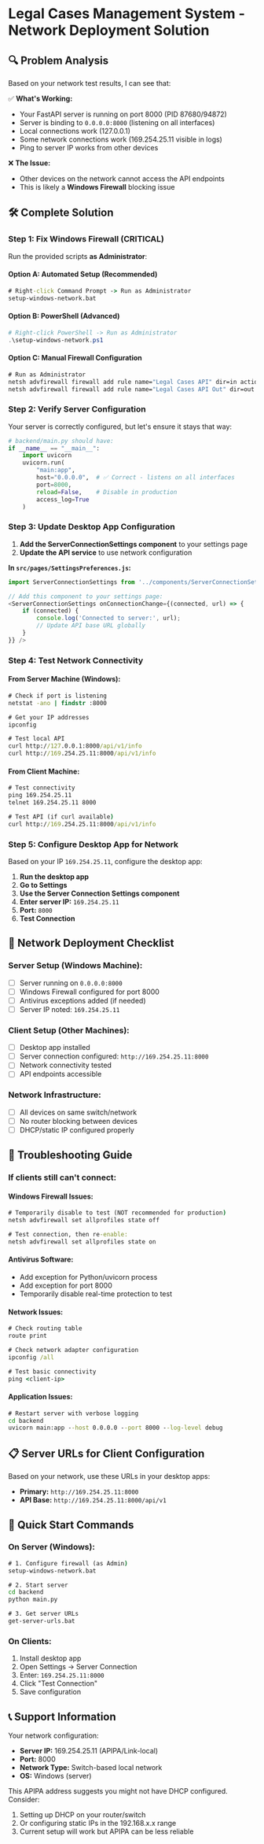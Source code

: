 # Legal Cases Management System - Network Deployment Solution

## 🔍 Problem Analysis

Based on your network test results, I can see that:

✅ **What's Working:**
- Your FastAPI server is running on port 8000 (PID 87680/94872)
- Server is binding to `0.0.0.0:8000` (listening on all interfaces)
- Local connections work (127.0.0.1)
- Some network connections work (169.254.25.11 visible in logs)
- Ping to server IP works from other devices

❌ **The Issue:**
- Other devices on the network cannot access the API endpoints
- This is likely a **Windows Firewall** blocking issue

## 🛠️ Complete Solution

### **Step 1: Fix Windows Firewall (CRITICAL)**

Run the provided scripts **as Administrator**:

#### Option A: Automated Setup (Recommended)
```cmd
# Right-click Command Prompt -> Run as Administrator
setup-windows-network.bat
```

#### Option B: PowerShell (Advanced)
```powershell
# Right-click PowerShell -> Run as Administrator
.\setup-windows-network.ps1
```

#### Option C: Manual Firewall Configuration
```cmd
# Run as Administrator
netsh advfirewall firewall add rule name="Legal Cases API" dir=in action=allow protocol=TCP localport=8000
netsh advfirewall firewall add rule name="Legal Cases API Out" dir=out action=allow protocol=TCP localport=8000
```

### **Step 2: Verify Server Configuration**

Your server is correctly configured, but let's ensure it stays that way:

```python
# backend/main.py should have:
if __name__ == "__main__":
    import uvicorn
    uvicorn.run(
        "main:app",
        host="0.0.0.0",  # ✅ Correct - listens on all interfaces
        port=8000,
        reload=False,    # Disable in production
        access_log=True
    )
```

### **Step 3: Update Desktop App Configuration**

1. **Add the ServerConnectionSettings component** to your settings page
2. **Update the API service** to use network configuration

**In `src/pages/SettingsPreferences.js`:**
```javascript
import ServerConnectionSettings from '../components/ServerConnectionSettings';

// Add this component to your settings page:
<ServerConnectionSettings onConnectionChange={(connected, url) => {
    if (connected) {
        console.log('Connected to server:', url);
        // Update API base URL globally
    }
}} />
```

### **Step 4: Test Network Connectivity**

#### From Server Machine (Windows):
```cmd
# Check if port is listening
netstat -ano | findstr :8000

# Get your IP addresses
ipconfig

# Test local API
curl http://127.0.0.1:8000/api/v1/info
curl http://169.254.25.11:8000/api/v1/info
```

#### From Client Machine:
```cmd
# Test connectivity
ping 169.254.25.11
telnet 169.254.25.11 8000

# Test API (if curl available)
curl http://169.254.25.11:8000/api/v1/info
```

### **Step 5: Configure Desktop App for Network**

Based on your IP `169.254.25.11`, configure the desktop app:

1. **Run the desktop app**
2. **Go to Settings**
3. **Use the Server Connection Settings component**
4. **Enter server IP:** `169.254.25.11`
5. **Port:** `8000`
6. **Test Connection**

## 🚀 Network Deployment Checklist

### Server Setup (Windows Machine):
- [ ] Server running on `0.0.0.0:8000`
- [ ] Windows Firewall configured for port 8000
- [ ] Antivirus exceptions added (if needed)
- [ ] Server IP noted: `169.254.25.11`

### Client Setup (Other Machines):
- [ ] Desktop app installed
- [ ] Server connection configured: `http://169.254.25.11:8000`
- [ ] Network connectivity tested
- [ ] API endpoints accessible

### Network Infrastructure:
- [ ] All devices on same switch/network
- [ ] No router blocking between devices
- [ ] DHCP/static IP configured properly

## 🔧 Troubleshooting Guide

### If clients still can't connect:

#### **Windows Firewall Issues:**
```cmd
# Temporarily disable to test (NOT recommended for production)
netsh advfirewall set allprofiles state off

# Test connection, then re-enable:
netsh advfirewall set allprofiles state on
```

#### **Antivirus Software:**
- Add exception for Python/uvicorn process
- Add exception for port 8000
- Temporarily disable real-time protection to test

#### **Network Issues:**
```cmd
# Check routing table
route print

# Check network adapter configuration
ipconfig /all

# Test basic connectivity
ping <client-ip>
```

#### **Application Issues:**
```cmd
# Restart server with verbose logging
cd backend
uvicorn main:app --host 0.0.0.0 --port 8000 --log-level debug
```

## 📋 Server URLs for Client Configuration

Based on your network, use these URLs in your desktop apps:

- **Primary:** `http://169.254.25.11:8000`
- **API Base:** `http://169.254.25.11:8000/api/v1`

## 🏃 Quick Start Commands

### On Server (Windows):
```cmd
# 1. Configure firewall (as Admin)
setup-windows-network.bat

# 2. Start server
cd backend
python main.py

# 3. Get server URLs
get-server-urls.bat
```

### On Clients:
1. Install desktop app
2. Open Settings → Server Connection
3. Enter: `169.254.25.11:8000`
4. Click "Test Connection"
5. Save configuration

## 📞 Support Information

Your network configuration:
- **Server IP:** 169.254.25.11 (APIPA/Link-local)
- **Port:** 8000
- **Network Type:** Switch-based local network
- **OS:** Windows (server)

This APIPA address suggests you might not have DHCP configured. Consider:
1. Setting up DHCP on your router/switch
2. Or configuring static IPs in the 192.168.x.x range
3. Current setup will work but APIPA can be less reliable
